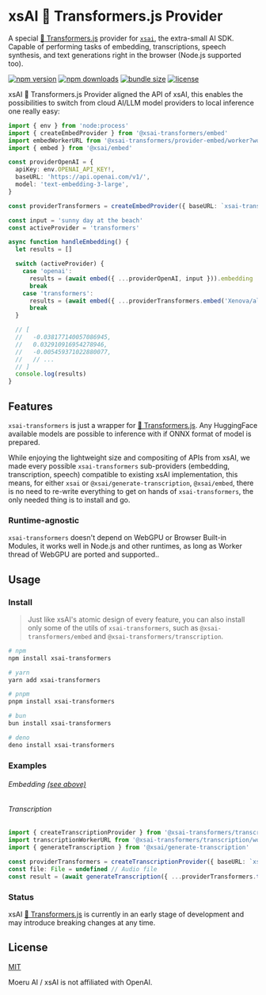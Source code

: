 # xsAI 🤗 Transformers.js Provider

A special [🤗 Transformers.js](https://huggingface.co/docs/transformers.js/en/index) provider for [`xsai`](https://github.com/moeru-ai/xsai), the extra-small AI SDK. Capable of performing tasks of
embedding, transcriptions, speech synthesis, and text generations right in the browser (Node.js supported too).

<!-- automd:badges name="xsai" provider="badgen" color="cyan" license bundlephobia -->

[![npm version](https://flat.badgen.net/npm/v/xsai-transformers?color=cyan)](https://npmjs.com/package/xsai-transformers)
[![npm downloads](https://flat.badgen.net/npm/dm/xsai?color=cyan)](https://npm.chart.dev/xsai-transformers)
[![bundle size](https://flat.badgen.net/bundlephobia/minzip/xsai-transformers?color=cyan)](https://bundlephobia.com/package/xsai-transformers)
[![license](https://flat.badgen.net/github/license/moeru-ai/xsai-transformers?color=cyan)](https://github.com/moeru-ai/xsai-transformers/blob/main/LICENSE.md)

<!-- /automd -->

xsAI 🤗 Transformers.js Provider aligned the API of xsAI, this enables the possibilities to switch from cloud AI/LLM model providers to local inference one really easy:

```ts
import { env } from 'node:process'
import { createEmbedProvider } from '@xsai-transformers/embed'
import embedWorkerURL from '@xsai-transformers/provider-embed/worker?worker&url'
import { embed } from '@xsai/embed'

const providerOpenAI = {
  apiKey: env.OPENAI_API_KEY!,
  baseURL: 'https://api.openai.com/v1/',
  model: 'text-embedding-3-large',
}

const providerTransformers = createEmbedProvider({ baseURL: `xsai-transformers:///?worker-url=${embedWorkerURL}` })

const input = 'sunny day at the beach'
const activeProvider = 'transformers'

async function handleEmbedding() {
  let results = []

  switch (activeProvider) {
    case 'openai':
      results = (await embed({ ...providerOpenAI, input })).embedding
      break
    case 'transformers':
      results = (await embed({ ...providerTransformers.embed('Xenova/all-MiniLM-L6-v2'), input })).embedding
      break
  }

  // [
  //   -0.038177140057086945,
  //   0.032910916954278946,
  //   -0.005459371022880077,
  //   // ...
  // ]
  console.log(results)
}
```

## Features

`xsai-transformers` is just a wrapper for [🤗 Transformers.js](https://huggingface.co/docs/transformers.js/en/index). Any HuggingFace available models are possible to inference with if ONNX format of model is prepared.

While enjoying the lightweight size and compositing of APIs from xsAI, we made every possible `xsai-transformers` sub-providers (embedding, transcription, speech) compatible to existing xsAI implementation, this means, for either `xsai` or `@xsai/generate-transcription`, `@xsai/embed`, there is no need to re-write everything to get on hands of `xsai-transformers`, the only needed thing is to install and go.

### Runtime-agnostic

`xsai-transformers` doesn't depend on WebGPU or Browser Built-in Modules, it works well in Node.js and other runtimes, as long as Worker thread of WebGPU are ported and supported..

## Usage

### Install

> Just like xsAI's atomic design of every feature, you can also install only some of the utils of `xsai-transformers`, such as `@xsai-transformers/embed` and `@xsai-transformers/transcription`.

<!-- automd:pm-install name="xsai" auto=false -->

```sh
# npm
npm install xsai-transformers

# yarn
yarn add xsai-transformers

# pnpm
pnpm install xsai-transformers

# bun
bun install xsai-transformers

# deno
deno install xsai-transformers
```

<!-- /automd -->

### Examples

###### Embedding [(see above)](#xsai--transformersjs-provider)

###### Transcription

```ts
import { createTranscriptionProvider } from '@xsai-transformers/transcription'
import transcriptionWorkerURL from '@xsai-transformers/transcription/worker?worker&url'
import { generateTranscription } from '@xsai/generate-transcription'

const providerTransformers = createTranscriptionProvider({ baseURL: `xsai-transformers:///?worker-url=${teTranscriptionProvider}}` })
const file: File = undefined // Audio file
const result = (await generateTranscription({ ...providerTransformers.transcribe('onnx-community/whisper-large-v3-turbo'), file })).text
```

### Status

xsAI [🤗 Transformers.js](https://huggingface.co/docs/transformers.js/en/index) is currently in an early stage of development and may introduce breaking changes at any time.

## License

[MIT](LICENSE.md)

Moeru AI / xsAI is not affiliated with OpenAI.
